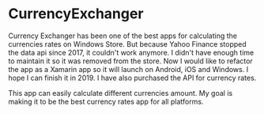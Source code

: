 # CurrencyExchanger
Currency Exchanger has been one of the best apps for calculating the currencies rates on Windows Store. But because Yahoo Finance stopped the data api since 2017, it couldn't work anymore. I didn't have enough time to maintain it so it was removed from the store. Now I would like to refactor the app as a Xamarin app so it will launch on Android, iOS and Windows. I hope I can finish it in 2019. I have also purchased the API for currency rates.

This app can easily calculate different currencies amount. My goal is making it to be the best currency rates app for all platforms.
